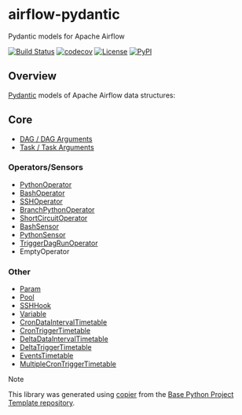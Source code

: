 # airflow-pydantic

Pydantic models for Apache Airflow

[![Build Status](https://github.com/airflow-laminar/airflow-pydantic/actions/workflows/build.yaml/badge.svg?branch=main&event=push)](https://github.com/airflow-laminar/airflow-pydantic/actions/workflows/build.yaml)
[![codecov](https://codecov.io/gh/airflow-laminar/airflow-pydantic/branch/main/graph/badge.svg)](https://codecov.io/gh/airflow-laminar/airflow-pydantic)
[![License](https://img.shields.io/github/license/airflow-laminar/airflow-pydantic)](https://github.com/airflow-laminar/airflow-pydantic)
[![PyPI](https://img.shields.io/pypi/v/airflow-pydantic.svg)](https://pypi.python.org/pypi/airflow-pydantic)

## Overview

[Pydantic](https://docs.pydantic.dev/latest/) models of Apache Airflow data structures:

## Core

- [DAG / DAG Arguments](https://airflow.apache.org/docs/apache-airflow/2.10.4/_api/airflow/models/dag/index.html#airflow.models.dag.DAG)
- [Task / Task Arguments](https://airflow.apache.org/docs/apache-airflow/2.10.4/_api/airflow/models/baseoperator/index.html#airflow.models.baseoperator.BaseOperator)

### Operators/Sensors

- [PythonOperator](https://airflow.apache.org/docs/apache-airflow-providers-standard/stable/_api/airflow/providers/standard/operators/python/index.html#airflow.providers.standard.operators.python.PythonOperator)
- [BashOperator](https://airflow.apache.org/docs/apache-airflow-providers-standard/stable/_api/airflow/providers/standard/operators/bash/index.html#airflow.providers.standard.operators.bash.BashOperator)
- [SSHOperator](https://airflow.apache.org/docs/apache-airflow-providers-ssh/stable/_api/airflow/providers/ssh/operators/ssh/index.html#airflow.providers.ssh.operators.ssh.SSHOperator)
- [BranchPythonOperator](https://airflow.apache.org/docs/apache-airflow-providers-standard/stable/_api/airflow/providers/standard/operators/python/index.html#airflow.providers.standard.operators.python.BranchPythonOperator)
- [ShortCircuitOperator](https://airflow.apache.org/docs/apache-airflow-providers-standard/stable/_api/airflow/providers/standard/operators/python/index.html#airflow.providers.standard.operators.python.ShortCircuitOperator)
- [BashSensor](https://airflow.apache.org/docs/apache-airflow-providers-standard/stable/_api/airflow/providers/standard/sensors/bash/index.html#airflow.providers.standard.sensors.bash.BashSensor)
- [PythonSensor](https://airflow.apache.org/docs/apache-airflow-providers-standard/stable/_api/airflow/providers/standard/sensors/python/index.html#airflow.providers.standard.sensors.python.PythonSensor)
- [TriggerDagRunOperator](https://airflow.apache.org/docs/apache-airflow-providers-standard/stable/operators/trigger_dag_run.html)
- EmptyOperator

### Other

- [Param](https://airflow.apache.org/docs/apache-airflow/stable/core-concepts/params.html)
- [Pool](https://airflow.apache.org/docs/apache-airflow/stable/administration-and-deployment/pools.html)
- [SSHHook](https://airflow.apache.org/docs/apache-airflow-providers-ssh/stable/_api/airflow/providers/ssh/hooks/ssh/index.html#airflow.providers.ssh.hooks.ssh.SSHHook)
- [Variable](https://airflow.apache.org/docs/apache-airflow/stable/core-concepts/variables.html)
- [CronDataIntervalTimetable](https://airflow.apache.org/docs/apache-airflow/stable/_api/airflow/timetables/interval/index.html#airflow.timetables.interval.CronDataIntervalTimetable)
- [CronTriggerTimetable](https://airflow.apache.org/docs/apache-airflow/stable/_api/airflow/timetables/trigger/index.html#airflow.timetables.trigger.CronTriggerTimetable)
- [DeltaDataIntervalTimetable](https://airflow.apache.org/docs/apache-airflow/stable/_api/airflow/timetables/interval/index.html#airflow.timetables.interval.DeltaDataIntervalTimetable)
- [DeltaTriggerTimetable](https://airflow.apache.org/docs/apache-airflow/stable/_api/airflow/timetables/trigger/index.html#airflow.timetables.trigger.DeltaTriggerTimetable)
- [EventsTimetable](https://airflow.apache.org/docs/apache-airflow/stable/_api/airflow/timetables/events/index.html#airflow.timetables.events.EventsTimetable)
- [MultipleCronTriggerTimetable](https://airflow.apache.org/docs/apache-airflow/stable/_api/airflow/timetables/trigger/index.html#airflow.timetables.trigger.MultipleCronTriggerTimetable)

> [!NOTE]
> This library was generated using [copier](https://copier.readthedocs.io/en/stable/) from the [Base Python Project Template repository](https://github.com/python-project-templates/base).
